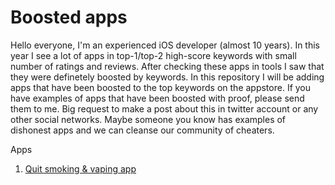 # Boosted apps
Hello everyone, I'm an experienced iOS developer (almost 10 years). In this year I see a lot of apps in top-1/top-2 high-score keywords with small number of ratings and reviews. After checking these apps in tools I saw that they were definetely boosted by keywords.  In this repository I will be adding apps that have been boosted to the top keywords on the appstore. If you have examples of apps that have been boosted with proof, please send them to me.  Big request to make a post about this in twitter account or any other social networks. Maybe someone you know has examples of dishonest apps and we can cleanse our community of cheaters.

Apps

1. [Quit smoking & vaping app](https://github.com/appsdetective/boosted_apps/wiki/Quit-Smoking)
